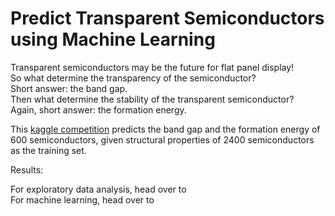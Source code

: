 # Predict Transparent Semiconductors using Machine Learning
Transparent semiconductors may be the future for flat panel display!<br>
So what determine the transparency of the semiconductor? <br>
Short answer: the band gap. <br>
Then what determine the stability of the transparent semiconductor? <br>
Again, short answer: the formation energy. <br>

This [kaggle competition](https://www.kaggle.com/c/nomad2018-predict-transparent-conductors/) predicts the band gap and the formation energy of 600 semiconductors, given structural properties of 2400 semiconductors as the training set.

Results:

For exploratory data analysis, head over to <br>
For machine learning, head over to 
